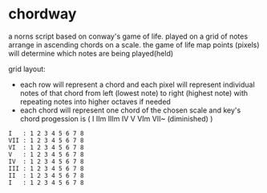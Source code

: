 # chordway
a norns script based on conway's game of life. played on a grid of notes arrange in ascending chords on a scale. the game of life map points  (pixels) will determine which notes are being played(held)


grid layout:

- each row will represent a chord and each pixel will represent individual notes of that chord from left (lowest note) to right (highest note) with repeating notes into higher octaves if needed
- each chord will represent one chord of the chosen scale and key's chord progession is ( I IIm IIIm IV V VIm VII~ (diminished) )


```
I   : 1 2 3 4 5 6 7 8
VII : 1 2 3 4 5 6 7 8
VI  : 1 2 3 4 5 6 7 8
V   : 1 2 3 4 5 6 7 8
IV  : 1 2 3 4 5 6 7 8
III : 1 2 3 4 5 6 7 8
II  : 1 2 3 4 5 6 7 8
I   : 1 2 3 4 5 6 7 8
```

